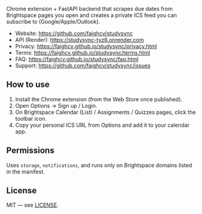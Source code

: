 Chrome extension + FastAPI backend that scrapes due dates from Brightspace pages you open and creates a private ICS feed you can subscribe to (Google/Apple/Outlook).

- Website: https://github.com/faighcv/studysync
- API (Render): https://studysync-tyz6.onrender.com
- Privacy: https://faighcv.github.io/studysync/privacy.html
- Terms: https://faighcv.github.io/studysync/terms.html
- FAQ: https://faighcv.github.io/studysync/faq.html
- Support: https://github.com/faighcv/studysync/issues

## How to use
1) Install the Chrome extension (from the Web Store once published).  
2) Open Options → Sign up / Login.  
3) On Brightspace Calendar (List) / Assignments / Quizzes pages, click the toolbar icon.  
4) Copy your personal ICS URL from Options and add it to your calendar app.

## Permissions
Uses `storage`, `notifications`, and runs only on Brightspace domains listed in the manifest.

## License
MIT — see [LICENSE](./LICENSE).
